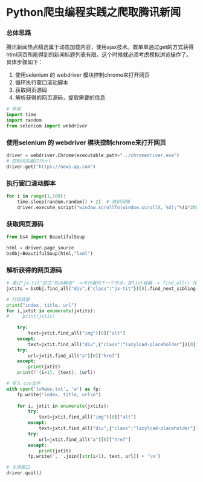 # Python爬虫编程实践之爬取腾讯新闻

### 总体思路

腾讯新闻热点精选属于动态加载内容，使用ajax技术。故单单通过get的方式获得html网页所能得到的新闻标题列表有限。这个时候就必须考虑模拟浏览操作了。具体步骤如下：

1. 使用selenium 的 webdriver 模块控制chrome来打开网页
2. 循环执行窗口滚动脚本
3. 获取网页源码
4. 解析获得的网页源码，提取需要的信息

```python
# 导库
import time
import random
from selenium import webdriver
```

### 使用selenium 的 webdriver 模块控制chrome来打开网页

```python
driver = webdriver.Chrome(executable_path="../chromedriver.exe")
# 控制浏览器打开url
driver.get("https://news.qq.com")
```

### 执行窗口滚动脚本

```python
for i in range(1,100):
    time.sleep(random.random() + 2)  # 随机间隔
    driver.execute_script("window.scrollTo(window.scrollX, %d);"%(i*200))  # 执行滚动窗口脚本
```

### 获取网页源码

```python
from bs4 import BeautifulSoup

html = driver.page_source
bsObj=BeautifulSoup(html,"lxml")
```

### 解析获得的网页源码

```python
# 通过"jx-tit"定位"热点精选" ->平行遍历下一个节点，即list容器 -> find_all() 找到列表每一行的标题
jxtits = bsObj.find_all("div",{"class":"jx-tit"})[0].find_next_sibling().find_all("li")

# 打印结果
print("index, title, url")
for i,jxtit in enumerate(jxtits):
#     print(jxtit)
    
    try:
        text=jxtit.find_all("img")[0]["alt"]
    except:
        text=jxtit.find_all("div",{"class":"lazyload-placeholder"})[0].text
    try:
        url=jxtit.find_all("a")[0]["href"]
    except:
        print(jxtit)
    print(f'{i+1}, {text}, {url}) 
```

```python
# 写入 csv文件
with open('txNews.txt', 'w') as fp:
    fp.write("index, title, url\n")
    
    for i, jxtit in enumerate(jxtits):
        try:
            text=jxtit.find_all("img")[0]["alt"]
        except:
            text=jxtit.find_all("div",{"class":"lazyload-placeholder"})[0].text
        try:
            url=jxtit.find_all("a")[0]["href"]
        except:
            print(jxtit)
        fp.write(', '.join([str(i+1), text, url]) + '\n')
```

```python
# 关闭窗口
driver.quit()
```

